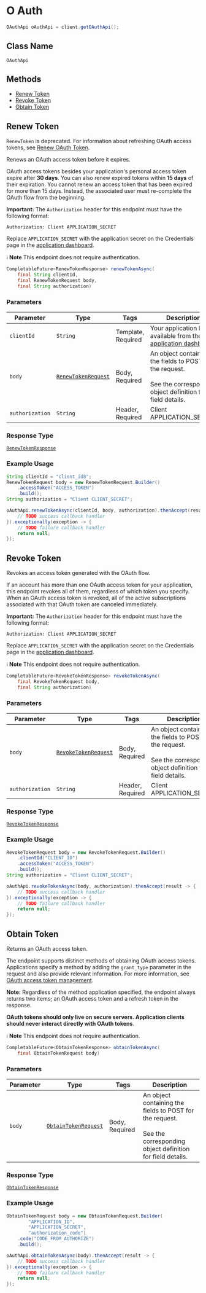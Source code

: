 # O Auth

```java
OAuthApi oAuthApi = client.getOAuthApi();
```

## Class Name

`OAuthApi`

## Methods

* [Renew Token](/doc/o-auth.md#renew-token)
* [Revoke Token](/doc/o-auth.md#revoke-token)
* [Obtain Token](/doc/o-auth.md#obtain-token)

## Renew Token

`RenewToken` is deprecated. For information about refreshing OAuth access tokens, see
[Renew OAuth Token](https://developer.squareup.com/docs/oauth-api/cookbook/renew-oauth-tokens).


Renews an OAuth access token before it expires.

OAuth access tokens besides your application's personal access token expire after __30 days__.
You can also renew expired tokens within __15 days__ of their expiration.
You cannot renew an access token that has been expired for more than 15 days.
Instead, the associated user must re-complete the OAuth flow from the beginning.

__Important:__ The `Authorization` header for this endpoint must have the
following format:

```
Authorization: Client APPLICATION_SECRET
```

Replace `APPLICATION_SECRET` with the application secret on the Credentials
page in the [application dashboard](https://connect.squareup.com/apps).

:information_source: **Note** This endpoint does not require authentication.

```java
CompletableFuture<RenewTokenResponse> renewTokenAsync(
    final String clientId,
    final RenewTokenRequest body,
    final String authorization)
```

### Parameters

| Parameter | Type | Tags | Description |
|  --- | --- | --- | --- |
| `clientId` | `String` | Template, Required | Your application ID, available from the [application dashboard](https://connect.squareup.com/apps). |
| `body` | [`RenewTokenRequest`](/doc/models/renew-token-request.md) | Body, Required | An object containing the fields to POST for the request.<br><br>See the corresponding object definition for field details. |
| `authorization` | `String` | Header, Required | Client APPLICATION_SECRET |

### Response Type

[`RenewTokenResponse`](/doc/models/renew-token-response.md)

### Example Usage

```java
String clientId = "client_id8";
RenewTokenRequest body = new RenewTokenRequest.Builder()
    .accessToken("ACCESS_TOKEN")
    .build();
String authorization = "Client CLIENT_SECRET";

oAuthApi.renewTokenAsync(clientId, body, authorization).thenAccept(result -> {
    // TODO success callback handler
}).exceptionally(exception -> {
    // TODO failure callback handler
    return null;
});
```

## Revoke Token

Revokes an access token generated with the OAuth flow.

If an account has more than one OAuth access token for your application, this
endpoint revokes all of them, regardless of which token you specify. When an
OAuth access token is revoked, all of the active subscriptions associated
with that OAuth token are canceled immediately.

__Important:__ The `Authorization` header for this endpoint must have the
following format:

```
Authorization: Client APPLICATION_SECRET
```

Replace `APPLICATION_SECRET` with the application secret on the Credentials
page in the [application dashboard](https://connect.squareup.com/apps).

:information_source: **Note** This endpoint does not require authentication.

```java
CompletableFuture<RevokeTokenResponse> revokeTokenAsync(
    final RevokeTokenRequest body,
    final String authorization)
```

### Parameters

| Parameter | Type | Tags | Description |
|  --- | --- | --- | --- |
| `body` | [`RevokeTokenRequest`](/doc/models/revoke-token-request.md) | Body, Required | An object containing the fields to POST for the request.<br><br>See the corresponding object definition for field details. |
| `authorization` | `String` | Header, Required | Client APPLICATION_SECRET |

### Response Type

[`RevokeTokenResponse`](/doc/models/revoke-token-response.md)

### Example Usage

```java
RevokeTokenRequest body = new RevokeTokenRequest.Builder()
    .clientId("CLIENT_ID")
    .accessToken("ACCESS_TOKEN")
    .build();
String authorization = "Client CLIENT_SECRET";

oAuthApi.revokeTokenAsync(body, authorization).thenAccept(result -> {
    // TODO success callback handler
}).exceptionally(exception -> {
    // TODO failure callback handler
    return null;
});
```

## Obtain Token

Returns an OAuth access token.

The endpoint supports distinct methods of obtaining OAuth access tokens.
Applications specify a method by adding the `grant_type` parameter
in the request and also provide relevant information.
For more information, see [OAuth access token management](https://developer.squareup.com/docs/authz/oauth/how-it-works#oauth-access-token-management).

__Note:__ Regardless of the method application specified,
the endpoint always returns two items; an OAuth access token and
a refresh token in the response.

__OAuth tokens should only live on secure servers. Application clients
should never interact directly with OAuth tokens__.

:information_source: **Note** This endpoint does not require authentication.

```java
CompletableFuture<ObtainTokenResponse> obtainTokenAsync(
    final ObtainTokenRequest body)
```

### Parameters

| Parameter | Type | Tags | Description |
|  --- | --- | --- | --- |
| `body` | [`ObtainTokenRequest`](/doc/models/obtain-token-request.md) | Body, Required | An object containing the fields to POST for the request.<br><br>See the corresponding object definition for field details. |

### Response Type

[`ObtainTokenResponse`](/doc/models/obtain-token-response.md)

### Example Usage

```java
ObtainTokenRequest body = new ObtainTokenRequest.Builder(
        "APPLICATION_ID",
        "APPLICATION_SECRET",
        "authorization_code")
    .code("CODE_FROM_AUTHORIZE")
    .build();

oAuthApi.obtainTokenAsync(body).thenAccept(result -> {
    // TODO success callback handler
}).exceptionally(exception -> {
    // TODO failure callback handler
    return null;
});
```

